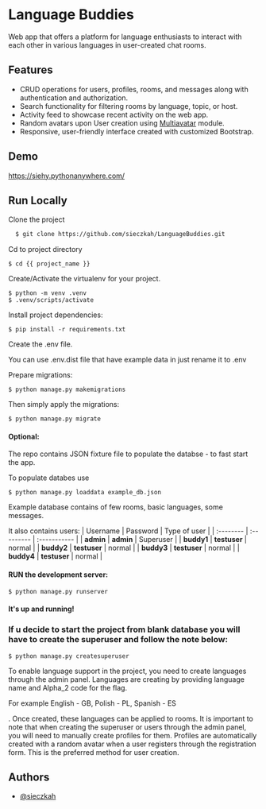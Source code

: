 
# Language Buddies

Web app that offers a platform for language enthusiasts to interact with each other in various languages in user-created chat rooms.




## Features

- CRUD operations for users, profiles, rooms, and messages along with authentication and authorization.
- Search functionality for filtering rooms by language, topic, or host.
- Activity feed to showcase recent activity on the web app.
- Random avatars upon User creation using [Multiavatar](https://multiavatar.com/) module.
- Responsive, user-friendly interface created with customized Bootstrap.


## Demo

https://siehy.pythonanywhere.com/


## Run Locally

Clone the project

```bash
  $ git clone https://github.com/sieczkah/LanguageBuddies.git
```
Cd to project directory
    
    $ cd {{ project_name }}
    
Create/Activate the virtualenv for your project.
    
    $ python -m venv .venv
    $ .venv/scripts/activate
    

    
Install project dependencies:

    $ pip install -r requirements.txt
    
    
Create the .env file.

You can use .env.dist file that have example data in just rename it to .env

 
Prepare migrations:

    $ python manage.py makemigrations
    
Then simply apply the migrations:

    $ python manage.py migrate
    
#### Optional:

The repo contains JSON fixture file to populate the databse - to fast start the app.

To populate databes use

    $ python manage.py loaddata example_db.json
    
Example database contains of few rooms, basic languages, some messages.

It also contains users:
| Username | Password        | Type of user |
| :-------- | :---------     | :----------- |
| **admin** | **admin**      | Superuser    |
| **buddy1** | **testuser**  | normal       |
| **buddy2** | **testuser**  |  normal      |
| **buddy3** | **testuser**  |  normal      |
| **buddy4** | **testuser**  |  normal      |



#### RUN the development server:


    $ python manage.py runserver

#### It's up and running!

### If u decide to start the project from blank database you will have to create the superuser and follow the note below:

    $ python manage.py createsuperuser

To enable language support in the project, you need to create languages through the admin panel. Languages are creating by providing language name and Alpha_2 code for the flag.

For example English - GB, Polish - PL, Spanish - ES

. Once created, these languages can be applied to rooms.
It is important to note that when creating the superuser or users through the admin panel, you will need to manually create profiles for them.
Profiles are automatically created with a random avatar when a user registers through the registration form. This is the preferred method for user creation.
    
## Authors

- [@sieczkah](https://www.github.com/sieczkah)

